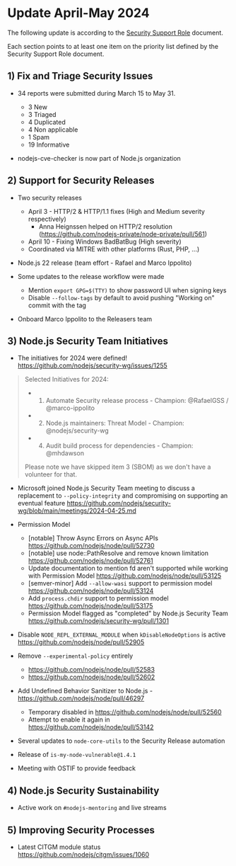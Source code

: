 # Update April-May 2024

The following update is according to the [Security Support Role](./security-support-role.md) document.

Each section points to at least one item on the priority list defined by the Security Support Role document.

## 1) Fix and Triage Security Issues

* 34 reports were submitted during March 15 to May 31.
  * 3 New
  * 3 Triaged
  * 4 Duplicated
  * 4 Non applicable
  * 1 Spam
  * 19 Informative

* nodejs-cve-checker is now part of Node.js organization

## 2) Support for Security Releases

* Two security releases
  * April 3 - HTTP/2 & HTTP/1.1 fixes (High and Medium severity respectively)
    * Anna Heignssen helped on HTTP/2 resolution (https://github.com/nodejs-private/node-private/pull/561)
  * April 10 - Fixing Windows BadBatBug (High severity)
  * Coordinated via MITRE with other platforms (Rust, PHP, ...)

* Node.js 22 release (team effort - Rafael and Marco Ippolito)

* Some updates to the release workflow were made
  * Mention `export GPG=$(TTY)` to show password UI when signing keys
  * Disable `--follow-tags` by default to avoid pushing "Working on" commit with the tag

* Onboard Marco Ippolito to the Releasers team

## 3) Node.js Security Team Initiatives

* The initiatives for 2024 were defined! https://github.com/nodejs/security-wg/issues/1255

> Selected Initiatives for 2024:
>
> * 1) Automate Security release process - Champion: @RafaelGSS / @marco-ippolito
> * 2) Node.js maintainers: Threat Model - Champion: @nodejs/security-wg
> * 4) Audit build process for dependencies - Champion: @mhdawson 
>
> Please note we have skipped item 3 (SBOM) as we don't have a volunteer for that.

* Microsoft joined Node.js Security Team meeting to discuss a replacement to `--policy-integrity` and
compromising on supporting an eventual feature https://github.com/nodejs/security-wg/blob/main/meetings/2024-04-25.md

* Permission Model
  * [notable] Throw Async Errors on Async APIs https://github.com/nodejs/node/pull/52730
  * [notable] use node::PathResolve and remove known limitation https://github.com/nodejs/node/pull/52761
  * Update documentation to mention fd aren't supported while working with Permission Model https://github.com/nodejs/node/pull/53125
  * [semver-minor] Add `--allow-wasi` support to permission model https://github.com/nodejs/node/pull/53124
  * Add `process.chdir` support to permission model https://github.com/nodejs/node/pull/53175
  * Permission Model flagged as "completed" by Node.js Security Team https://github.com/nodejs/security-wg/pull/1301

* Disable `NODE_REPL_EXTERNAL_MODULE` when `kDisableNodeOptions` is active https://github.com/nodejs/node/pull/52905

* Remove `--experimental-policy` entirely
  * https://github.com/nodejs/node/pull/52583
  * https://github.com/nodejs/node/pull/52602

* Add Undefined Behavior Sanitizer to Node.js - https://github.com/nodejs/node/pull/46297
  * Temporary disabled in https://github.com/nodejs/node/pull/52560
  * Attempt to enable it again in https://github.com/nodejs/node/pull/53142

* Several updates to `node-core-utils` to the Security Release automation

* Release of `is-my-node-vulnerable@1.4.1`

* Meeting with OSTIF to provide feedback

## 4) Node.js Security Sustainability

* Active work on `#nodejs-mentoring` and live streams

## 5) Improving Security Processes

* Latest CITGM module status https://github.com/nodejs/citgm/issues/1060
